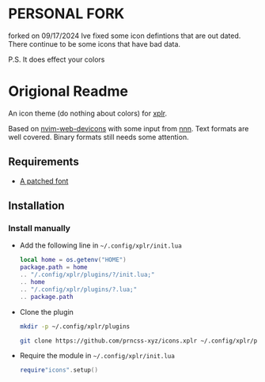 # PERSONAL FORK
forked on 09/17/2024
Ive fixed some icon defintions that are out dated. There continue to be some icons that have bad data.

P.S. It does effect your colors
# Origional Readme

An icon theme (do nothing about colors) for [xplr](https://github.com/sayanarijit/xplr).

Based on [nvim-web-devicons](https://github.com/kyazdani42/nvim-web-devicons) with some input from [nnn](https://github.com/jarun/nnn). Text formats are well covered. Binary formats still needs some attention.

## Requirements

- [A patched font](https://www.nerdfonts.com/)

## Installation

### Install manually

- Add the following line in `~/.config/xplr/init.lua`

  ```lua
  local home = os.getenv("HOME")
  package.path = home
  .. "/.config/xplr/plugins/?/init.lua;"
  .. home
  .. "/.config/xplr/plugins/?.lua;"
  .. package.path
  ```

- Clone the plugin

  ```bash
  mkdir -p ~/.config/xplr/plugins

  git clone https://github.com/prncss-xyz/icons.xplr ~/.config/xplr/plugins/icons
  ```

- Require the module in `~/.config/xplr/init.lua`

  ```lua
  require"icons".setup()
  ```
